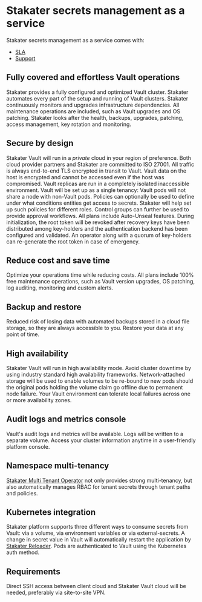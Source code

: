 # Stakater secrets management as a service

Stakater secrets management as a service comes with:

* [SLA](https://docs.stakater.com/content/saap-sla/saap-sla.html)
* [Support](https://docs.stakater.com/content/sre/support/support.html)

## Fully covered and effortless Vault operations

Stakater provides a fully configured and optimized Vault cluster. Stakater automates every part of the setup and running of Vault clusters. Stakater continuously monitors and upgrades infrastructure dependencies. All maintenance operations are included, such as Vault upgrades and OS patching. Stakater looks after the health, backups, upgrades, patching, access management, key rotation and monitoring.

## Secure by design

Stakater Vault will run in a _private_ cloud in your region of preference. Both cloud provider partners and Stakater are committed to ISO 27001. All traffic is always end-to-end TLS encrypted in transit to Vault. Vault data on the host is encrypted and cannot be accessed even if the host was compromised. Vault replicas are run in a completely isolated inaccessible environment. Vault will be set up as a single tenancy: Vault pods will not share a node with non-Vault pods. Policies can optionally be used to define under what conditions entities get access to secrets. Stakater will help set up such policies for different roles. Control groups can further be used to provide approval workflows. All plans include Auto-Unseal features. During initialization, the root token will be revoked after recovery keys have been distributed among key-holders and the authentication backend has been configured and validated. An operator along with a quorum of key-holders can re-generate the root token in case of emergency.

## Reduce cost and save time

Optimize your operations time while reducing costs. All plans include 100% free maintenance operations, such as Vault version upgrades, OS patching, log auditing, monitoring and custom alerts.

## Backup and restore

Reduced risk of losing data with automated backups stored in a cloud file storage, so they are always accessible to you. Restore your data at any point of time.

## High availability

Stakater Vault will run in high availability mode. Avoid cluster downtime by using industry standard high availability frameworks. Network-attached storage will be used to enable volumes to be re-bound to new pods should the original pods holding the volume claim go offline due to permanent node failure. Your Vault environment can tolerate local failures across one or more availability zones.

## Audit logs and metrics console

Vault's audit logs and metrics will be available. Logs will be written to a separate volume. Access your cluster information anytime in a user-friendly platform console.

## Namespace multi-tenancy

[Stakater Multi Tenant Operator](https://docs.stakater.com/mto/main/index.html) not only provides strong multi-tenancy, but also automatically manages RBAC for tenant secrets through tenant paths and policies.

## Kubernetes integration

Stakater platform supports three different ways to consume secrets from Vault: via a volume, via environment variables or via external-secrets. A change in secret value in Vault will automatically restart the application by [Stakater Reloader](https://github.com/stakater/Reloader). Pods are authenticated to Vault using the Kubernetes auth method.

## Requirements

Direct SSH access between client cloud and Stakater Vault cloud will be needed, preferably via site-to-site VPN.
